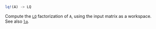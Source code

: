 ```julia
lq!(A) -> LQ
```

Compute the [`LQ`](@ref) factorization of `A`, using the input matrix as a workspace. See also [`lq`](@ref).
